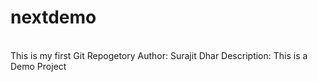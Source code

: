 # nextdemo
<br>
This is my first Git Repogetory
Author: Surajit Dhar
Description: This is a Demo Project
